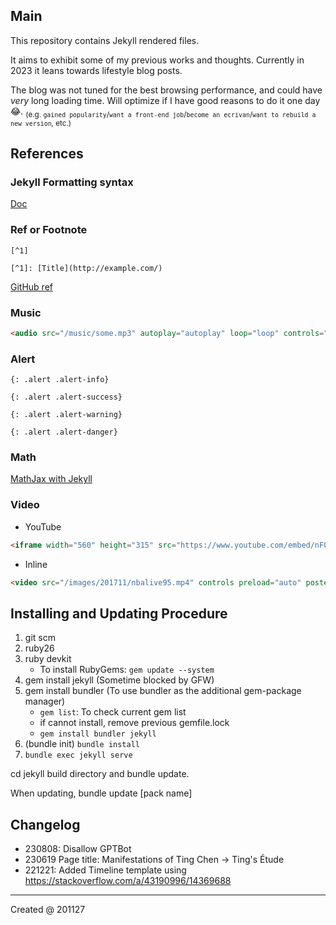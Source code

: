 ## Main

This repository contains Jekyll rendered files.

It aims to exhibit some of my previous works and thoughts. Currently in 2023 it leans towards lifestyle blog posts.

The blog was not tuned for the best browsing performance, and could have *very* long loading time. Will optimize if I have good reasons to do it one day :joy:. <sub>(e.g. `gained popularity`/`want a front-end job`/`become an ecrivan`/`want to rebuild a new version`, etc.)</sub>

## References

### Jekyll Formatting syntax

[Doc](/html/helloworld-jekyll/)

### Ref or Footnote

```
[^1]

[^1]: [Title](http://example.com/)
```

[GitHub ref](https://docs.github.com/en/get-started/writing-on-github/getting-started-with-writing-and-formatting-on-github/basic-writing-and-formatting-syntax#footnotes)

### Music

```html
<audio src="/music/some.mp3" autoplay="autoplay" loop="loop" controls="controls">Your browser does not support the audio element.</audio>
```

### Alert

```
{: .alert .alert-info}

{: .alert .alert-success}

{: .alert .alert-warning}

{: .alert .alert-danger}
```

### Math

[MathJax with Jekyll](http://www.gastonsanchez.com/visually-enforced/opinion/2014/02/16/Mathjax-with-jekyll/)

### Video

- YouTube
```html
<iframe width="560" height="315" src="https://www.youtube.com/embed/nFQy-qmyotc" frameborder="0" poster="/images/some.jpg" allowfullscreen></iframe>
```

- Inline
```html
<video src="/images/201711/nbalive95.mp4" controls preload="auto" poster="/images/201711/nbalive95_spurs.jpg" style="width:auto"></video> 
```

## Installing and Updating Procedure

1. git scm
2. ruby26
3. ruby devkit
    - To install RubyGems: `gem update --system`
4. gem install jekyll (Sometime blocked by GFW)
5. gem install bundler (To use bundler as the additional gem-package manager)
    - `gem list`: To check current gem list
    - if cannot install, remove previous gemfile.lock
    - `gem install bundler jekyll`
6. (bundle init)  `bundle install`
7. `bundle exec jekyll serve`

cd jekyll build directory and bundle update.

When updating, bundle update [pack name]

## Changelog

- 230808: Disallow GPTBot
- 230619 Page title: Manifestations of Ting Chen -> Ting's Étude
- 221221: Added Timeline template using https://stackoverflow.com/a/43190996/14369688

---

Created @ 201127
